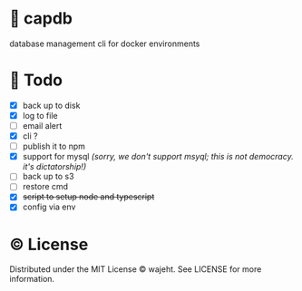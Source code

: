 # 💾 capdb

database management cli for docker environments

# 📝 Todo

- [x] back up to disk
- [x] log to file
- [ ] email alert
- [x] cli ?
- [ ] publish it to npm
- [x] support for mysql _(sorry, we don't support msyql; this is not democracy. it's dictatorship!)_
- [ ] back up to s3
- [ ] restore cmd
- [x] ~~script to setup node and typescript~~
- [x] config via env

# © License

Distributed under the MIT License © wajeht. See LICENSE for more information.
